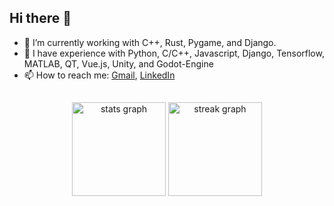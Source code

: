 ## Hi there 👋
- 🔭 I’m currently working with C++, Rust, Pygame, and Django.
- 💼 I have experience with Python, C/C++, Javascript, Django, Tensorflow, MATLAB, QT, Vue.js, Unity, and Godot-Engine
- 📫 How to reach me: [Gmail](mailto:soheilh105@gmail.com), [LinkedIn](https://www.linkedin.com/in/soheilh/)

##
<div align="center">
  <img src="https://github-readme-stats.vercel.app/api?username=soheilh&show_icons=true&theme=rose_pine&hide_border=true" height="150" alt="stats graph" />
  <img src="https://streak-stats.demolab.com?user=soheilh&locale=en&mode=daily&theme=rose_pine&hide_border=true" height="150" alt="streak graph" />
